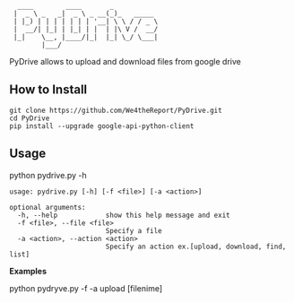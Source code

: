 ```
  ____        ____       _
 |  _ \ _   _|  _ \ _ __(_)_   _____
 | |_) | | | | | | | '__| \ \ / / _ \
 |  __/| |_| | |_| | |  | |\ V /  __/
 |_|    \__, |____/|_|  |_| \_/ \___|
        |___/
```

PyDrive allows to upload and download files from google drive

## How to Install

```
git clone https://github.com/We4theReport/PyDrive.git
cd PyDrive
pip install --upgrade google-api-python-client

```
## Usage

python pydrive.py -h

```
usage: pydrive.py [-h] [-f <file>] [-a <action>]

optional arguments:
  -h, --help            show this help message and exit
  -f <file>, --file <file>
                        Specify a file
  -a <action>, --action <action>
                        Specify an action ex.[upload, download, find, list]

```
**Examples**

python pydryve.py -f -a upload [filenime]
